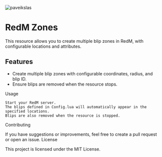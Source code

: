 ![paveikslas](https://github.com/GrybasTV/gg_zones/assets/118368718/4f3f41c7-2a88-4a61-8ceb-b7fb4894886f)
# RedM Zones

This resource allows you to create multiple blip zones in RedM, with configurable locations and attributes.

## Features

- Create multiple blip zones with configurable coordinates, radius, and blip ID.
- Ensure blips are removed when the resource stops.



Usage

    Start your RedM server.
    The blips defined in Config.lua will automatically appear in the specified locations.
    Blips are also removed when the resource is stopped.

Contributing

If you have suggestions or improvements, feel free to create a pull request or open an issue.
License

This project is licensed under the MIT License.

